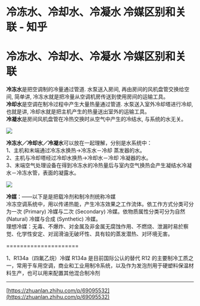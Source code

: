 # 冷冻水、冷却水、冷凝水 冷媒区别和关联 - 知乎
# 冷冻水、冷却水、冷凝水 冷媒区别和关联

  **冷冻水**是把空调制的冷量通过管道. 水泵送入房间, 再由房间的风机盘管交换给空间, 简单讲, 冷冻水就是把冷量从空调机房传送到使用房间的运输工具。  
**冷却水**是空调在制冷过程中产生大量热量通过管道. 水泵送入室外冷却塔进行冷却, 也就是讲, 冷却水就是把主机产生的热量送出室外的运输工具。  
**冷凝水**是房间风机盘管在冷热交换时从空气中产生的冷结水, 与系统的水无关。  

![](https://pic4.zhimg.com/80/v2-9a18d6764bf0e295fa9cb3b6a4f1cff3_720w.jpg)

**冷冻水／冷却水／冷凝水**可以放在一起理解，分别是水系统中：  
1、主机和末端通过冷冻水换热→冷冻水－冷却 蒸发器的水。  
2、主机与冷却塔经过冷却水换热→冷却水－冷却 冷凝器的水。  
3、末端空气处理设备在得到冷冻水的冷热量后与室内空气换热会产生凝结水冷凝水－冷冻水管，表面的凝露水。  

![](https://pic2.zhimg.com/80/v2-2dd38140d67432f873986443faeb9ca9_720w.jpg)

**冷媒**：——以下是是把载冷剂和制冷剂统称冷媒  
冷冻空调系统中，用以传递热能，产生冷冻效果之工作流体。依工作方式分类可分为一次 (Primary) 冷媒与二次 (Secondary) 冷媒。依物质属性分类可分为自然 (Natural) 冷媒与合成 (Synthetic) 冷媒。  
理想冷媒：无毒、不爆炸、对金属及非金属无腐蚀作用、不燃烧、泄漏时易於察觉、化学性安定、对润滑油无破坏性、具有较的蒸发潜热、对环境无害。  

=====================

1、R134a（四氟乙烷）冷媒 R134a 是目前国际公认的替代 R12 的主要制冷工质之一，常用于车用空调，商业和工业用制冷系统，以及作为发泡剂用于硬塑料保温材料生产，也可以用来配置其他混合制冷剂

* * *

 [https://zhuanlan.zhihu.com/p/69095532](https://zhuanlan.zhihu.com/p/69095532)
